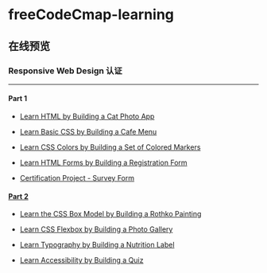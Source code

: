 # freeCodeCmap-learning

## 在线预览

### Responsive Web Design 认证
<hr>

#### Part 1

- <a href="http://198.46.218.141:8080/freeCodeCamp-learning/Responsive_Web_Design_Certification/Learn_HTML_by_Building_a_Cat_Photo_App/index.html">Learn HTML by Building a Cat Photo App</a>

- <a href="http://198.46.218.141:8080/freeCodeCamp-learning/Responsive_Web_Design_Certification/Learn_Basic_CSS_by_Building_a_Cafe_Menu/index.html">Learn Basic CSS by Building a Cafe Menu

- <a href="http://198.46.218.141:8080/freeCodeCamp-learning/Responsive_Web_Design_Certification/Learn_CSS_Colors_by_Building_a_Set_of_Colored_Markers/index.html">Learn CSS Colors by Building a Set of Colored Markers

- <a href="http://198.46.218.141:8080/freeCodeCamp-learning/Responsive_Web_Design_Certification/Learn_HTML_Forms_by_Building_a_Registration_Form/index.html">Learn HTML Forms by Building a Registration Form

- <a href="http://198.46.218.141:8080/freeCodeCamp-learning/Responsive_Web_Design_Certification/Certification_Project-Survey_Form/index.html">Certification Project - Survey Form

#### Part 2

- <a href="http://198.46.218.141:8080/freeCodeCamp-learning/Responsive_Web_Design_Certification/Learn_the_CSS_Box_Model_by_Building_a_Rothko_Painting/index.html">Learn the CSS Box Model by Building a Rothko Painting

- <a href="http://198.46.218.141:8080/freeCodeCamp-learning/Responsive_Web_Design_Certification/Learn_CSS_Flexbox_by_Building_a_Photo_Gallery/index.html">Learn CSS Flexbox by Building a Photo Gallery

- <a href="http://198.46.218.141:8080/freeCodeCamp-learning/Responsive_Web_Design_Certification/Learn_Typography_by_Building_a_Nutrition_Label/index.html">Learn Typography by Building a Nutrition Label

- Learn Accessibility by Building a Quiz
